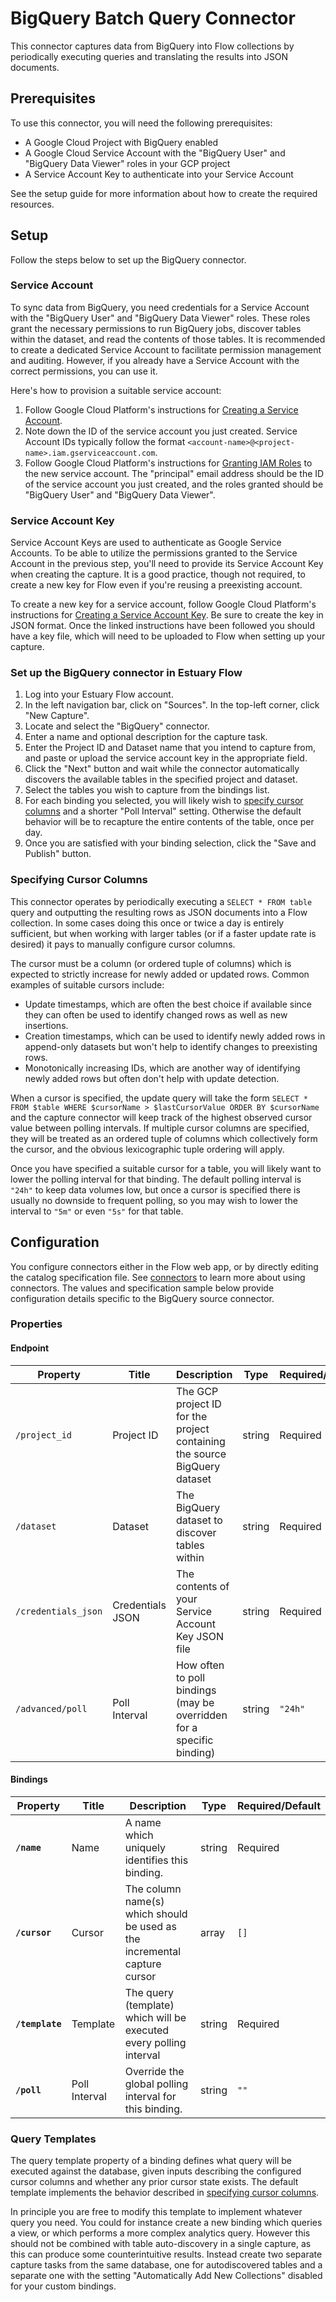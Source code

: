 # BigQuery Batch Query Connector

This connector captures data from BigQuery into Flow collections by periodically
executing queries and translating the results into JSON documents.

## Prerequisites

To use this connector, you will need the following prerequisites:

* A Google Cloud Project with BigQuery enabled
* A Google Cloud Service Account with the "BigQuery User" and "BigQuery Data Viewer" roles in your GCP project
* A Service Account Key to authenticate into your Service Account

See the setup guide for more information about how to create the required resources.

## Setup

Follow the steps below to set up the BigQuery connector.

### Service Account

To sync data from BigQuery, you need credentials for a Service Account with the "BigQuery User" and "BigQuery Data Viewer" roles. These roles grant the necessary permissions to run BigQuery jobs, discover tables within the dataset, and read the contents of those tables. It is recommended to create a dedicated Service Account to facilitate permission management and auditing. However, if you already have a Service Account with the correct permissions, you can use it.

Here's how to provision a suitable service account:

1. Follow Google Cloud Platform's instructions for [Creating a Service Account](https://cloud.google.com/iam/docs/service-accounts-create#creating).
2. Note down the ID of the service account you just created. Service Account IDs typically follow the format `<account-name>@<project-name>.iam.gserviceaccount.com`.
3. Follow Google Cloud Platform's instructions for [Granting IAM Roles](https://cloud.google.com/iam/docs/grant-role-console#grant_an_iam_role) to the new service account. The "principal" email address should be the ID of the service account you just created, and the roles granted should be "BigQuery User" and "BigQuery Data Viewer".

### Service Account Key

Service Account Keys are used to authenticate as Google Service Accounts. To be able to utilize the permissions granted to the Service Account in the previous step, you'll need to provide its Service Account Key when creating the capture. It is a good practice, though not required, to create a new key for Flow even if you're reusing a preexisting account.

To create a new key for a service account, follow Google Cloud Platform's instructions for [Creating a Service Account Key](https://cloud.google.com/iam/docs/keys-create-delete#creating). Be sure to create the key in JSON format. Once the linked instructions have been followed you should have a key file, which will need to be uploaded to Flow when setting up your capture.

### Set up the BigQuery connector in Estuary Flow

1. Log into your Estuary Flow account.
2. In the left navigation bar, click on "Sources". In the top-left corner, click "New Capture".
3. Locate and select the "BigQuery" connector.
4. Enter a name and optional description for the capture task.
5. Enter the Project ID and Dataset name that you intend to capture from, and paste or upload the service account key in the appropriate field.
6. Click the "Next" button and wait while the connector automatically discovers the available tables in the specified project and dataset.
7. Select the tables you wish to capture from the bindings list.
8. For each binding you selected, you will likely wish to [specify cursor columns](#specifying-cursor-columns) and a shorter "Poll Interval" setting. Otherwise the default behavior will be to recapture the entire contents of the table, once per day.
9. Once you are satisfied with your binding selection, click the "Save and Publish" button.

### Specifying Cursor Columns

This connector operates by periodically executing a `SELECT * FROM table` query and
outputting the resulting rows as JSON documents into a Flow collection. In some cases
doing this once or twice a day is entirely sufficient, but when working with larger
tables (or if a faster update rate is desired) it pays to manually configure cursor
columns.

The cursor must be a column (or ordered tuple of columns) which is expected to strictly
increase for newly added or updated rows. Common examples of suitable cursors include:

  - Update timestamps, which are often the best choice if available since they can
    often be used to identify changed rows as well as new insertions.
  - Creation timestamps, which can be used to identify newly added rows in append-only
    datasets but won't help to identify changes to preexisting rows.
  - Monotonically increasing IDs, which are another way of identifying newly added rows
    but often don't help with update detection.

When a cursor is specified, the update query will take the form `SELECT * FROM $table WHERE $cursorName > $lastCursorValue ORDER BY $cursorName`
and the capture connector will keep track of the highest observed cursor value between polling intervals.
If multiple cursor columns are specified, they will be treated as an ordered tuple of columns which
collectively form the cursor, and the obvious lexicographic tuple ordering will apply.

Once you have specified a suitable cursor for a table, you will likely want to lower the
polling interval for that binding. The default polling interval is `"24h"` to keep data
volumes low, but once a cursor is specified there is usually no downside to frequent
polling, so you may wish to lower the interval to `"5m"` or even `"5s"` for that table.

## Configuration
You configure connectors either in the Flow web app, or by directly editing the catalog specification file. See [connectors](https://docs.estuary.dev/concepts/connectors/#using-connectors) to learn more about using connectors. The values and specification sample below provide configuration details specific to the BigQuery source connector.

### Properties

#### Endpoint

| Property            | Title            | Description                                                               | Type   | Required/Default |
| ------------------- | ---------------- | ------------------------------------------------------------------------- | ------ | ---------------- |
| `/project_id`       | Project ID       | The GCP project ID for the project containing the source BigQuery dataset | string | Required         |
| `/dataset`          | Dataset          | The BigQuery dataset to discover tables within                            | string | Required         |
| `/credentials_json` | Credentials JSON | The contents of your Service Account Key JSON file                        | string | Required         |
| `/advanced/poll`    | Poll Interval    | How often to poll bindings (may be overridden for a specific binding)     | string | `"24h"` |

#### Bindings

| Property        | Title          | Description                                                               | Type   | Required/Default |
| --------------- | -------------- | ------------------------------------------------------------------------- | ------ | ---------------- |
| **`/name`**     | Name           | A name which uniquely identifies this binding.                            | string | Required         |
| **`/cursor`**   | Cursor         | The column name(s) which should be used as the incremental capture cursor | array  | `[]`               |
| **`/template`** | Template       | The query (template) which will be executed every polling interval        | string | Required         |
| **`/poll`**     | Poll Interval  | Override the global polling interval for this binding.                    | string | `""`               |

### Query Templates

The query template property of a binding defines what query will be executed against
the database, given inputs describing the configured cursor columns and whether any prior
cursor state exists. The default template implements the behavior described in
[specifying cursor columns](#specifying-cursor-columns).

In principle you are free to modify this template to implement whatever query you need.
You could for instance create a new binding which queries a view, or which performs a
more complex analytics query. However this should not be combined with table auto-discovery
in a single capture, as this can produce some counterintuitive results. Instead create two
separate capture tasks from the same database, one for autodiscovered tables and a separate
one with the setting "Automatically Add New Collections" disabled for your custom bindings.